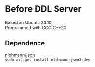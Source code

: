 # Before DDL Server
Based on Ubuntu 23.10    
Programmed with GCC C++20

## Dependence
[nlohmann/json](https://github.com/nlohmann/json)    
`sudo apt-get install nlohmann-json3-dev`
